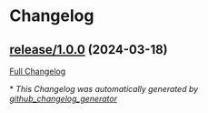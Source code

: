 # Changelog

## [release/1.0.0](https://github.com/nasa-pds-engineering-node/registry-moppers/tree/release/1.0.0) (2024-03-18)

[Full Changelog](https://github.com/nasa-pds-engineering-node/registry-moppers/compare/3fabe85a65d26f2509c830d02c2b5f09a2793cf7...release/1.0.0)



\* *This Changelog was automatically generated by [github_changelog_generator](https://github.com/github-changelog-generator/github-changelog-generator)*
